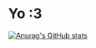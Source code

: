 # Yo :3

[![Anurag's GitHub stats](https://github-readme-stats.vercel.app/api?username=idekwid)](https://github.com/anuraghazra/github-readme-stats)
